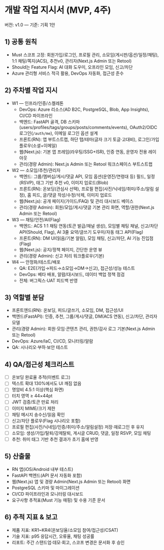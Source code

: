 # 개발 작업 지시서 (MVP, 4주)

버전: v1.0 — 기준: 기획 1안

## 1) 공통 원칙
- Must 스코프 고정: 회원가입/로그인, 프로필 관리, 소모임(게시판/옵션/일정/채팅), 1:1 채팅/쪽지(ACS), 추천v0, 관리자(Next.js Admin 또는 Retool)
- Should는 Feature Flag: AI 대화 도우미, 오프라인 모임, 신고/차단
- Azure 관리형 서비스 적극 활용, DevOps 자동화, 접근성 준수

## 2) 주차별 작업 지시
- W1 — 인프라/인증/스켈레톤
  - DevOps: Azure 리소스(AD B2C, PostgreSQL, Blob, App Insights), CI/CD 파이프라인
  - 백엔드: FastAPI 골격, DB 스키마(users/profiles/tags/groups/posts/comments/events), OAuth2/OIDC 로그인(`/auth/me`), 이메일 로그인 옵션 설계
  - 프론트(RN): 앱 부트스트랩, 하단 탭/테마(글자 크기 토글·고대비), 로그인/가입 플로우(소셜+이메일)
  - 웹(Next.js): 기본 앱 프레임(라우팅/SSG+ISR), 인증 연동, 운영자 전용 레이아웃
  - 관리(경량 Admin): Next.js Admin 또는 Retool 워크스페이스 부트스트랩
- W2 — 소모임/추천/관리자
  - 백엔드: 그룹/멤버십/게시/댓글 API, 모임 옵션(운영진/연령대 등) 필드, 일정(RSVP), 태그 기반 추천 v0, 이미지 업로드(Blob)
  - 프론트(RN): 온보딩(관심사 선택), 프로필 편집(사진/닉네임/취미/주소/알림 설정), 홈 피드, 글/댓글 작성/수정/삭제, 이미지 업로드
  - 웹(Next.js): 공개 페이지(가이드/FAQ) 및 관리 대시보드 베이스
  - 관리(경량 Admin): 회원/모임/게시/댓글 기본 관리 화면, 역할/권한(Next.js Admin 또는 Retool)
- W3 — 채팅/안전/AI(Flag)
  - 백엔드: ACS 1:1 채팅 연동(토큰 발급/채널 생성), 모임별 채팅 채널, 신고/차단 API(Should, Flag), AI 3줄 요약/글쓰기 도우미/자동 태그 API(Flag)
  - 프론트(RN): DM UI(읽음/기본 알림), 모임 채팅, 신고/차단, AI 기능 진입점(Flag)
  - 웹(Next.js): 공지/정책 페이지, 간단한 운영 뷰
  - 관리(경량 Admin): 신고 처리 워크플로우(기본)
- W4 — 안정화/테스트/배포
  - QA: E2E(가입→피드→소모임→DM→신고), 접근성/성능 테스트
  - DevOps: 베타 배포, 알람/대시보드, 데이터 백업 정책 점검
  - 전체: 버그픽스·UAT 피드백 반영

## 3) 역할별 분담
- 프론트엔드(RN): 온보딩, 피드/글쓰기, 소모임, DM, 접근성/UI
- 백엔드(FastAPI): 인증, 추천, 그룹/게시/댓글, DM(ACS 연동), 신고/차단, 관리자 모델
- 관리(경량 Admin): 회원·모임·콘텐츠 관리, 권한/감사 로그 기본(Next.js Admin 또는 Retool)
- DevOps: Azure/IaC, CI/CD, 모니터링/알람
- QA: 시나리오·부하·보안 테스트

## 4) QA/접근성 체크리스트
- [ ] 온보딩 완료율 추적(이벤트 로그)
- [ ] 텍스트 확대 130%에서도 UI 깨짐 없음
- [ ] 명암비 4.5:1 이상(핵심 화면)
- [ ] 터치 영역 ≥ 44×44pt
- [ ] JWT 검증/토큰 만료 처리
- [ ] 이미지 MIME/크기 제한
- [ ] 채팅 메시지 송수신/읽음 확인
- [ ] 신고/차단 플로우(Flag 시나리오 포함)
- [ ] 프로필 편집(사진/닉네임/인증/취미/주소/알림설정) 저장·재로그인 후 유지
- [ ] 소모임: 생성/가입/탈퇴/강제탈퇴, 게시글 CRUD, 댓글, 일정 RSVP, 모임 채팅
- [ ] 추천: 취미 태그 기반 추천 결과가 초기 홈에 반영

## 5) 산출물
- RN 앱(iOS/Android 내부 테스트)
- FastAPI 백엔드(API 문서 자동화 포함)
- 웹(Next.js) 앱 및 경량 Admin(Next.js Admin 또는 Retool) 화면
- PostgreSQL 스키마 및 마이그레이션
- CI/CD 파이프라인과 모니터링 대시보드
 - 요구사항 추적표(Must 기능 매핑) 및 수용 기준 문서

## 6) 추적 지표 & 보고
- 제품 지표: KR1~KR4(온보딩율/소모임 참여/접근성/CSAT)
- 기술 지표: p95 응답시간, 오류율, 채팅 성공률
- 리포트: 주간 스탠드업·데모·회고, 스코프 변경은 문서화 후 승인
